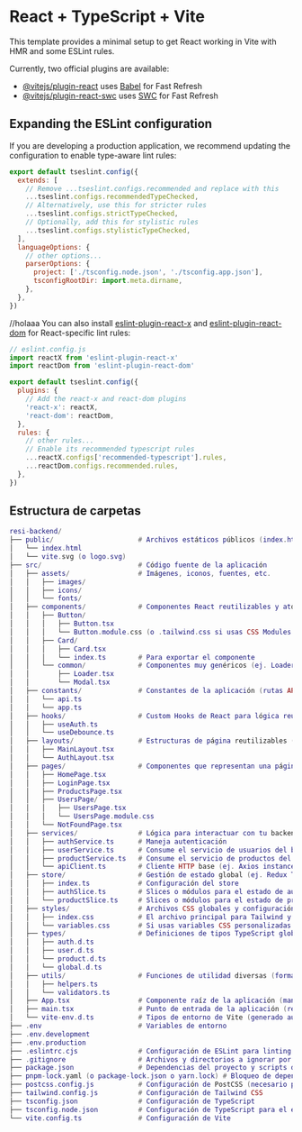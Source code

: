 # React + TypeScript + Vite

This template provides a minimal setup to get React working in Vite with HMR and some ESLint rules.

Currently, two official plugins are available:

- [@vitejs/plugin-react](https://github.com/vitejs/vite-plugin-react/blob/main/packages/plugin-react) uses [Babel](https://babeljs.io/) for Fast Refresh
- [@vitejs/plugin-react-swc](https://github.com/vitejs/vite-plugin-react/blob/main/packages/plugin-react-swc) uses [SWC](https://swc.rs/) for Fast Refresh

## Expanding the ESLint configuration

If you are developing a production application, we recommend updating the configuration to enable type-aware lint rules:

```js
export default tseslint.config({
  extends: [
    // Remove ...tseslint.configs.recommended and replace with this
    ...tseslint.configs.recommendedTypeChecked,
    // Alternatively, use this for stricter rules
    ...tseslint.configs.strictTypeChecked,
    // Optionally, add this for stylistic rules
    ...tseslint.configs.stylisticTypeChecked,
  ],
  languageOptions: {
    // other options...
    parserOptions: {
      project: ['./tsconfig.node.json', './tsconfig.app.json'],
      tsconfigRootDir: import.meta.dirname,
    },
  },
})
```
//holaaa
You can also install [eslint-plugin-react-x](https://github.com/Rel1cx/eslint-react/tree/main/packages/plugins/eslint-plugin-react-x) and [eslint-plugin-react-dom](https://github.com/Rel1cx/eslint-react/tree/main/packages/plugins/eslint-plugin-react-dom) for React-specific lint rules:

```js
// eslint.config.js
import reactX from 'eslint-plugin-react-x'
import reactDom from 'eslint-plugin-react-dom'

export default tseslint.config({
  plugins: {
    // Add the react-x and react-dom plugins
    'react-x': reactX,
    'react-dom': reactDom,
  },
  rules: {
    // other rules...
    // Enable its recommended typescript rules
    ...reactX.configs['recommended-typescript'].rules,
    ...reactDom.configs.recommended.rules,
  },
})
```

## Estructura de carpetas

```lua
resi-backend/
├── public/                     # Archivos estáticos públicos (index.html, favicon, assets)
│   └── index.html
│   └── vite.svg (o logo.svg)
├── src/                        # Código fuente de la aplicación
│   ├── assets/                 # Imágenes, iconos, fuentes, etc.
│   │   ├── images/
│   │   ├── icons/
│   │   └── fonts/
│   ├── components/             # Componentes React reutilizables y atómicos (botones, tarjetas)
│   │   ├── Button/
│   │   │   ├── Button.tsx
│   │   │   └── Button.module.css (o .tailwind.css si usas CSS Modules con Tailwind)
│   │   ├── Card/
│   │   │   ├── Card.tsx
│   │   │   └── index.ts        # Para exportar el componente
│   │   └── common/             # Componentes muy genéricos (ej. Loader, Modal)
│   │       ├── Loader.tsx
│   │       └── Modal.tsx
│   ├── constants/              # Constantes de la aplicación (rutas API, textos, etc.)
│   │   └── api.ts
│   │   └── app.ts
│   ├── hooks/                  # Custom Hooks de React para lógica reutilizable
│   │   ├── useAuth.ts
│   │   └── useDebounce.ts
│   ├── layouts/                # Estructuras de página reutilizables (Header, Footer, Navbar)
│   │   ├── MainLayout.tsx
│   │   └── AuthLayout.tsx
│   ├── pages/                  # Componentes que representan una página completa
│   │   ├── HomePage.tsx
│   │   ├── LoginPage.tsx
│   │   ├── ProductsPage.tsx
│   │   ├── UsersPage/
│   │   │   ├── UsersPage.tsx
│   │   │   └── UsersPage.module.css
│   │   └── NotFoundPage.tsx
│   ├── services/               # Lógica para interactuar con tu backend (llamadas a la API)
│   │   ├── authService.ts      # Maneja autenticación
│   │   ├── userService.ts      # Consume el servicio de usuarios del backend
│   │   ├── productService.ts   # Consume el servicio de productos del backend
│   │   └── apiClient.ts        # Cliente HTTP base (ej. Axios instance)
│   ├── store/                  # Gestión de estado global (ej. Redux Toolkit, Zustand, Context API)
│   │   ├── index.ts            # Configuración del store
│   │   ├── authSlice.ts        # Slices o módulos para el estado de autenticación
│   │   └── productSlice.ts     # Slices o módulos para el estado de productos
│   ├── styles/                 # Archivos CSS globales y configuración de Tailwind
│   │   ├── index.css           # El archivo principal para Tailwind y CSS base
│   │   └── variables.css       # Si usas variables CSS personalizadas
│   ├── types/                  # Definiciones de tipos TypeScript globales
│   │   ├── auth.d.ts
│   │   ├── user.d.ts
│   │   └── product.d.ts
│   │   └── global.d.ts
│   ├── utils/                  # Funciones de utilidad diversas (formateo, validación)
│   │   ├── helpers.ts
│   │   └── validators.ts
│   ├── App.tsx                 # Componente raíz de la aplicación (manejo de rutas)
│   ├── main.tsx                # Punto de entrada de la aplicación (renderiza App.tsx)
│   └── vite-env.d.ts           # Tipos de entorno de Vite (generado automáticamente)
├── .env                        # Variables de entorno
├── .env.development
├── .env.production
├── .eslintrc.cjs               # Configuración de ESLint para linting
├── .gitignore                  # Archivos y directorios a ignorar por Git
├── package.json                # Dependencias del proyecto y scripts de npm
├── pnpm-lock.yaml (o package-lock.json o yarn.lock) # Bloqueo de dependencias
├── postcss.config.js           # Configuración de PostCSS (necesario para Tailwind)
├── tailwind.config.js          # Configuración de Tailwind CSS
├── tsconfig.json               # Configuración de TypeScript
├── tsconfig.node.json          # Configuración de TypeScript para el entorno Node.js
└── vite.config.ts              # Configuración de Vite
```
